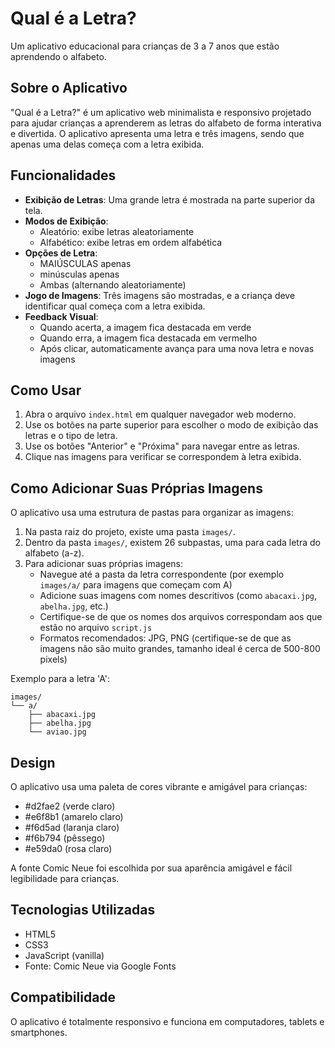 # Qual é a Letra?

Um aplicativo educacional para crianças de 3 a 7 anos que estão aprendendo o alfabeto.

## Sobre o Aplicativo

"Qual é a Letra?" é um aplicativo web minimalista e responsivo projetado para ajudar crianças a aprenderem as letras do alfabeto de forma interativa e divertida. O aplicativo apresenta uma letra e três imagens, sendo que apenas uma delas começa com a letra exibida.

## Funcionalidades

- **Exibição de Letras**: Uma grande letra é mostrada na parte superior da tela.
- **Modos de Exibição**: 
  - Aleatório: exibe letras aleatoriamente
  - Alfabético: exibe letras em ordem alfabética
- **Opções de Letra**:
  - MAIÚSCULAS apenas
  - minúsculas apenas
  - Ambas (alternando aleatoriamente)
- **Jogo de Imagens**: Três imagens são mostradas, e a criança deve identificar qual começa com a letra exibida.
- **Feedback Visual**: 
  - Quando acerta, a imagem fica destacada em verde
  - Quando erra, a imagem fica destacada em vermelho
  - Após clicar, automaticamente avança para uma nova letra e novas imagens

## Como Usar

1. Abra o arquivo `index.html` em qualquer navegador web moderno.
2. Use os botões na parte superior para escolher o modo de exibição das letras e o tipo de letra.
3. Use os botões "Anterior" e "Próxima" para navegar entre as letras.
4. Clique nas imagens para verificar se correspondem à letra exibida.

## Como Adicionar Suas Próprias Imagens

O aplicativo usa uma estrutura de pastas para organizar as imagens:

1. Na pasta raiz do projeto, existe uma pasta `images/`.
2. Dentro da pasta `images/`, existem 26 subpastas, uma para cada letra do alfabeto (a-z).
3. Para adicionar suas próprias imagens:
   - Navegue até a pasta da letra correspondente (por exemplo `images/a/` para imagens que começam com A)
   - Adicione suas imagens com nomes descritivos (como `abacaxi.jpg`, `abelha.jpg`, etc.)
   - Certifique-se de que os nomes dos arquivos correspondam aos que estão no arquivo `script.js`
   - Formatos recomendados: JPG, PNG (certifique-se de que as imagens não são muito grandes, tamanho ideal é cerca de 500-800 pixels)

Exemplo para a letra 'A':
```
images/
└── a/
    ├── abacaxi.jpg
    ├── abelha.jpg
    └── aviao.jpg
```

## Design

O aplicativo usa uma paleta de cores vibrante e amigável para crianças:
- #d2fae2 (verde claro)
- #e6f8b1 (amarelo claro)
- #f6d5ad (laranja claro)
- #f6b794 (pêssego)
- #e59da0 (rosa claro)

A fonte Comic Neue foi escolhida por sua aparência amigável e fácil legibilidade para crianças.

## Tecnologias Utilizadas

- HTML5
- CSS3
- JavaScript (vanilla)
- Fonte: Comic Neue via Google Fonts

## Compatibilidade

O aplicativo é totalmente responsivo e funciona em computadores, tablets e smartphones. 